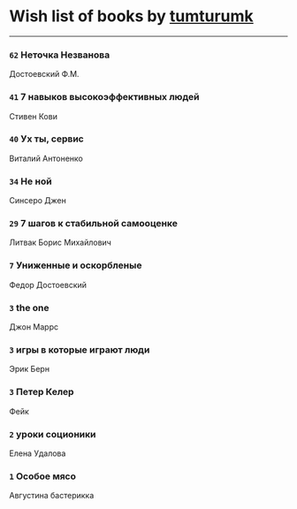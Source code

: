 # Wish list of books by [tumturumk](http://vk.com/id135685382)
---

### `62` Неточка Незванова
Достоевский Ф.М.

### `41` 7 навыков высокоэффективных людей
Стивен Кови

### `40` Ух ты, сервис
Виталий Антоненко

### `34` Не ной
Синсеро Джен

### `29` 7 шагов к стабильной самооценке
Литвак Борис Михайлович

### `7` Униженные и оскорбленые
Федор Достоевский

### `3` the one
Джон Маррс

### `3` игры в которые играют люди
Эрик Берн

### `3` Петер Келер
Фейк

### `2` уроки соционики
Елена Удалова

### `1` Особое мясо
Августина бастерикка


